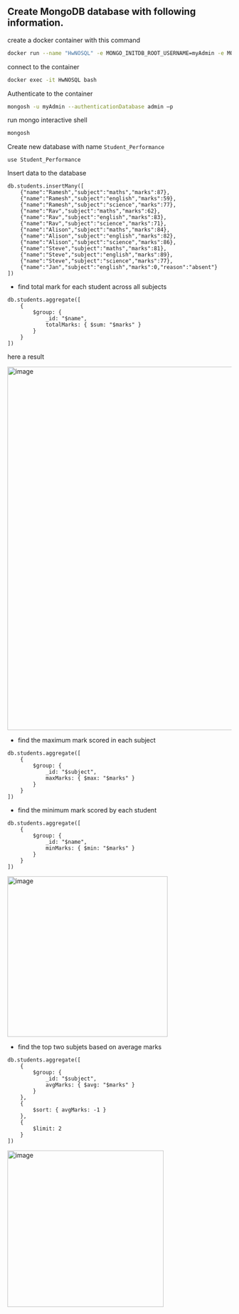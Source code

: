 ## Create MongoDB database with following information.



create a docker container with this command

```sh
docker run --name "HwNOSQL" -e MONGO_INITDB_ROOT_USERNAME=myAdmin -e MONGO_INITDB_ROOT_PASSWORD=<<ENTER PASSWORD>>-d mongo
```

connect to the container

```sh
docker exec -it HwNOSQL bash
```

Authenticate to the container

```sh
mongosh -u myAdmin --authenticationDatabase admin –p
```

run mongo interactive shell
```sh
mongosh
```

Create new database with name `Student_Performance`

```
use Student_Performance
```

Insert data to the database

```mongo
db.students.insertMany([
    {"name":"Ramesh","subject":"maths","marks":87},
    {"name":"Ramesh","subject":"english","marks":59},
    {"name":"Ramesh","subject":"science","marks":77},
    {"name":"Rav","subject":"maths","marks":62},
    {"name":"Rav","subject":"english","marks":83},
    {"name":"Rav","subject":"science","marks":71},
    {"name":"Alison","subject":"maths","marks":84},
    {"name":"Alison","subject":"english","marks":82},
    {"name":"Alison","subject":"science","marks":86},
    {"name":"Steve","subject":"maths","marks":81},
    {"name":"Steve","subject":"english","marks":89},
    {"name":"Steve","subject":"science","marks":77},
    {"name":"Jan","subject":"english","marks":0,"reason":"absent"}
])
```

- find total mark for each student across all subjects
```mongo
db.students.aggregate([
    {
        $group: {
            _id: "$name",
            totalMarks: { $sum: "$marks" }
        }
    }
])
```
here a result

<img width="815" alt="image" src="https://user-images.githubusercontent.com/80502090/229642337-f5b3fc5c-dc78-46e8-b614-cfdac526cdd2.png">



  - find the maximum mark scored in each subject
```mongo
db.students.aggregate([
    {
        $group: {
            _id: "$subject",
            maxMarks: { $max: "$marks" }
        }
    }
])
```

- find the minimum mark scored by each student
```mongo
db.students.aggregate([
    {
        $group: {
            _id: "$name",
            minMarks: { $min: "$marks" }
        }
    }
])
```
<img width="360" alt="image" src="https://user-images.githubusercontent.com/80502090/229643587-f7e79cb1-837a-460f-99b6-d2ef3569672a.png">


- find the top two subjets based on average marks
```mongo
db.students.aggregate([
    {
        $group: {
            _id: "$subject",
            avgMarks: { $avg: "$marks" }
        }
    },
    {
        $sort: { avgMarks: -1 }
    },
    {
        $limit: 2
    }
])
```
<img width="351" alt="image" src="https://user-images.githubusercontent.com/80502090/229643784-174c5749-1087-4a2b-a2e1-f2182e95eaf1.png">
